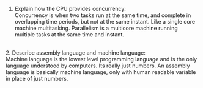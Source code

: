 <!-- Answers to the Short Answer Essay Questions go here -->

1. Explain how the CPU provides concurrency: <br>
  Concurrency is when two tasks run at the same time, and complete in overlapping time periods, but not at the same instant. Like a single core machine multitasking. Parallelism is a multicore machine running multiple tasks at the same time and instant.
  <br>
2. Describe assembly language and machine language: <br>
  Machine language is the lowest level programming language and is the only language understood by computers. Its really just numbers. An assembly language is basically machine language, only with human readable variable in place of just numbers.


